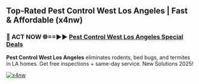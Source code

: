 ## Top-Rated Pest Control West Los Angeles | Fast & Affordable (x4nw)

<h3>🐜 ACT NOW 🌐==►► <a href="https://tinyurl.com/2dysvsjj" rel="nofollow">Pest Control West Los Angeles Special Deals</a></h3>

**Pest Control West Los Angeles** eliminates rodents, bed bugs, and termites in LA homes. Get free inspections + same-day service. New Solutions 2025!

[![x4nw](https://i.imgur.com/JCYaghj.jpeg)](https://tinyurl.com/2dysvsjj)